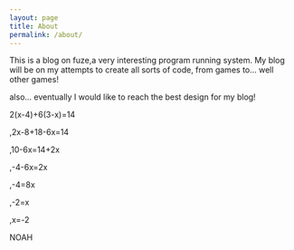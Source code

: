 ```yaml
---
layout: page
title: About
permalink: /about/
---
```


This is a blog on fuze,a very interesting program running system. My blog will be on my attempts to create all sorts of code, from games to... well other games!

also... eventually I would like to reach the best design for my blog!

2(x-4)+6(3-x)=14

,2x-8+18-6x=14

,10-6x=14+2x

,-4-6x=2x

,-4=8x

,-2=x

,x=-2


NOAH
